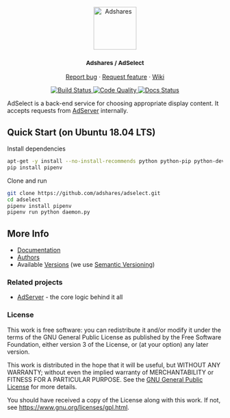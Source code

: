 <p align="center">
    <a href="https://adshares.net/" title="Adshares sp. z o.o." target="_blank">
        <img src="https://adshares.net/logos/ads.svg" alt="Adshares" width="100" height="100">
    </a>
</p>
<h3 align="center"><small>Adshares / AdSelect</small></h3>
<p align="center">
    <a href="https://github.com/adshares/adselect/issues/new?template=bug_report.md&labels=Bug">Report bug</a>
    ·
    <a href="https://github.com/adshares/adselect/issues/new?template=feature_request.md&labels=New%20Feature">Request feature</a>
    ·
    <a href="https://github.com/adshares/adselect/wiki">Wiki</a>
</p>
<p align="center">
    <a href="https://travis-ci.org/adshares/adselect" title="Build Status" target="_blank">
        <img src="https://travis-ci.org/adshares/adselect.svg?branch=master" alt="Build Status">
    </a>
    <a href="https://sonarcloud.io/dashboard?id=adshares-adselect" title="Code Quality" target="_blank">
        <img src="https://sonarcloud.io/api/project_badges/measure?project=adshares-adselect&metric=alert_status" alt="Code Quality">
    </a>
    <a href="http://adshares-adselect.readthedocs.io" title="Docs Status" target="_blank">
        <img src="https://readthedocs.org/projects/adshares-adselect/badge/?version=latest" alt="Docs Status">
    </a>
</p>

AdSelect is a back-end service for choosing appropriate display content.
It accepts requests from [AdServer](https://github.com/adshares/adserver) internally.

## Quick Start (on Ubuntu 18.04 LTS)

Install dependencies
```bash
apt-get -y install --no-install-recommends python python-pip python-dev gcc
pip install pipenv
```

Clone and run
```bash
git clone https://github.com/adshares/adselect.git
cd adselect
pipenv install pipenv
pipenv run python daemon.py
```

## More Info

- [Documentation](https://adshares-adselect.readthedocs.io)
- [Authors](https://github.com/adshares/adselect/contributors)
- Available [Versions](https://github.com/adshares/adselect/tags) (we use [Semantic Versioning](http://semver.org/))

### Related projects

- [AdServer](https://github.com/adshares/adserver) - the core logic behind it all

### License

This work is free software: you can redistribute it and/or modify
it under the terms of the GNU General Public License as published by
the Free Software Foundation, either version 3 of the License, or
(at your option) any later version.

This work is distributed in the hope that it will be useful,
but WITHOUT ANY WARRANTY; without even the implied warranty of
MERCHANTABILITY or FITNESS FOR A PARTICULAR PURPOSE. See the
[GNU General Public License](LICENSE) for more details.

You should have received a copy of the License along with this work.
If not, see <https://www.gnu.org/licenses/gpl.html>.
